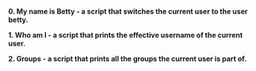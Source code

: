 **0. My name is Betty - a script that switches the current user to the user betty.**

**1. Who am I - a script that prints the effective username of the current user.**

**2. Groups - a script that prints all the groups the current user is part of.**

